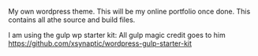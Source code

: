 My own wordpress theme. This will be my online portfolio once done.
This contains all athe source and build files.

I am using the gulp wp starter kit:
All gulp magic credit goes to him
https://github.com/xsynaptic/wordpress-gulp-starter-kit
